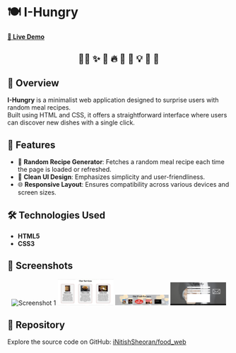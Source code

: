 <p align="center">
  <h1>🍽️ I-Hungry</h1>
  <a href="https://i-hungry.netlify.app/"><strong>🔗 Live Demo</strong></a>
</p>

<h2 align="center">
  👨‍💻 ✨ 🍜 🔥 🥗 📱 💡 🍕 🚀
</h2>

## 📌 Overview

**I-Hungry** is a minimalist web application designed to surprise users with random meal recipes.  
Built using HTML and CSS, it offers a straightforward interface where users can discover new dishes with a single click.

## 🚀 Features

- 🎲 **Random Recipe Generator**: Fetches a random meal recipe each time the page is loaded or refreshed.
- 🎨 **Clean UI Design**: Emphasizes simplicity and user-friendliness.
- 🌐 **Responsive Layout**: Ensures compatibility across various devices and screen sizes.

## 🛠️ Technologies Used

- **HTML5**
- **CSS3**

## 📸 Screenshots

<p align="center">
  <img src="a1.png" alt="Screenshot 1" width="24%">
  <img src="aa.png" alt="Screenshot 2" width="25%">
  <img src="ac.png" alt="Screenshot 3" width="24%">
  <img src="af.png" alt="Screenshot 4" width="25%">
</p>

## 📂 Repository

Explore the source code on GitHub: [iNitishSheoran/food_web](https://github.com/iNitishSheoran/food_web)
